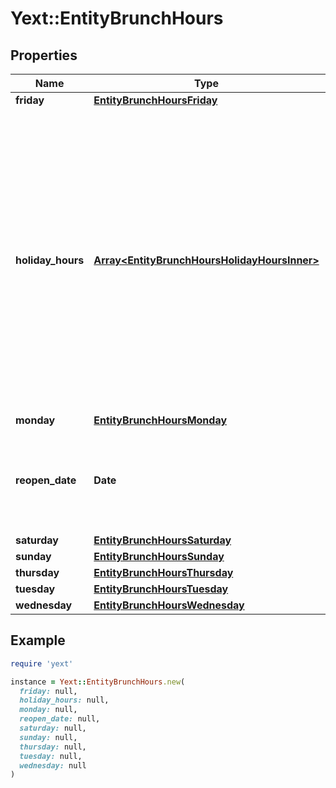 # Yext::EntityBrunchHours

## Properties

| Name | Type | Description | Notes |
| ---- | ---- | ----------- | ----- |
| **friday** | [**EntityBrunchHoursFriday**](EntityBrunchHoursFriday.md) |  | [optional] |
| **holiday_hours** | [**Array&lt;EntityBrunchHoursHolidayHoursInner&gt;**](EntityBrunchHoursHolidayHoursInner.md) |  **NOTE:** The list of Holiday Hours that you send us must be comprehensive. For example, if you send us a list of Holiday Hours that does not include Holiday Hours that you sent in your last update, Yext considers the missing Holiday Hours to be deleted, and we remove them.    Array must be ordered.   Filtering Type: &#x60;list of object&#x60; | [optional] |
| **monday** | [**EntityBrunchHoursMonday**](EntityBrunchHoursMonday.md) |  | [optional] |
| **reopen_date** | **Date** |  Date must be on or after 1970-01-01 Date must be before or on 2038-01-01  Filtering Type: &#x60;date&#x60; | [optional] |
| **saturday** | [**EntityBrunchHoursSaturday**](EntityBrunchHoursSaturday.md) |  | [optional] |
| **sunday** | [**EntityBrunchHoursSunday**](EntityBrunchHoursSunday.md) |  | [optional] |
| **thursday** | [**EntityBrunchHoursThursday**](EntityBrunchHoursThursday.md) |  | [optional] |
| **tuesday** | [**EntityBrunchHoursTuesday**](EntityBrunchHoursTuesday.md) |  | [optional] |
| **wednesday** | [**EntityBrunchHoursWednesday**](EntityBrunchHoursWednesday.md) |  | [optional] |

## Example

```ruby
require 'yext'

instance = Yext::EntityBrunchHours.new(
  friday: null,
  holiday_hours: null,
  monday: null,
  reopen_date: null,
  saturday: null,
  sunday: null,
  thursday: null,
  tuesday: null,
  wednesday: null
)
```

